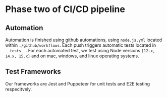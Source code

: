 # Phase two of CI/CD pipeline

## Automation
Automation is finished using github automations, using `node.js.yml` located within `./github/workflows`. Each push triggers automatic tests located in `__tests__`. For each automated test, we test using Node versions `[12.x, 14.x, 15.x]` and on mac, windows, and linux operating systems.

## Test Frameworks
Our frameworks are Jest and Puppeteer for unit tests and E2E testing respecitvely. 

